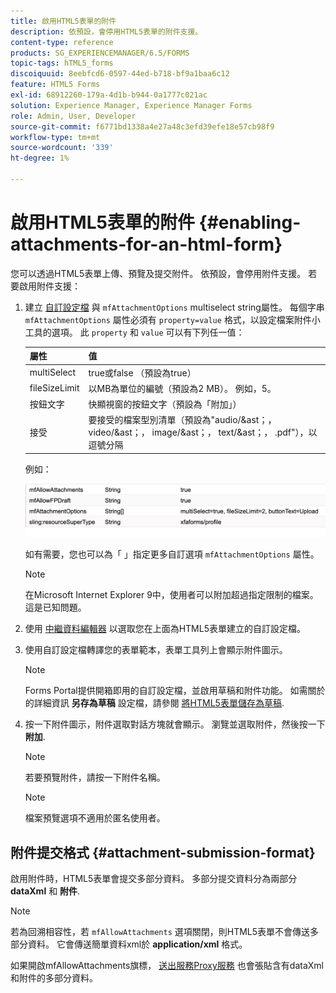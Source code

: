 ```yaml
---
title: 啟用HTML5表單的附件
description: 依預設，會停用HTML5表單的附件支援。
content-type: reference
products: SG_EXPERIENCEMANAGER/6.5/FORMS
topic-tags: hTML5_forms
discoiquuid: 8eebfcd6-0597-44ed-b718-bf9a1baa6c12
feature: HTML5 Forms
exl-id: 68912260-179a-4d1b-b944-0a1777c021ac
solution: Experience Manager, Experience Manager Forms
role: Admin, User, Developer
source-git-commit: f6771bd1338a4e27a48c3efd39efe18e57cb98f9
workflow-type: tm+mt
source-wordcount: '339'
ht-degree: 1%

---
```


# 啟用HTML5表單的附件 {#enabling-attachments-for-an-html-form}

您可以透過HTML5表單上傳、預覽及提交附件。 依預設，會停用附件支援。 若要啟用附件支援：

1. 建立 [自訂設定檔](/help/forms/using/custom-profile.md) 與 `mfAttachmentOptions` multiselect string屬性。 每個字串 `mfAttachmentOptions` 屬性必須有 `property=value` 格式，以設定檔案附件小工具的選項。 此 `property` 和 `value` 可以有下列任一值：

   | 屬性 | 值 |
   |--- |---|
   | multiSelect | true或false （預設為true） |
   | fileSizeLimit | 以MB為單位的編號（預設為2 MB）。 例如，5。 |
   | 按鈕文字 | 快顯視窗的按鈕文字（預設為「附加」） |
   | 接受 | 要接受的檔案型別清單（預設為&quot;audio/&amp;ast；， video/&amp;ast；， image/&amp;ast；， text/&amp;ast；， .pdf&quot;），以逗號分隔 |

   例如：

   ![設定選項](assets/mfAttachmentOptions.png)

   如有需要，您也可以為「 」指定更多自訂選項 `mfAttachmentOptions` 屬性。

   >[!NOTE]
   >
   >在Microsoft Internet Explorer 9中，使用者可以附加超過指定限制的檔案。 這是已知問題。

1. 使用 [中繼資料編輯器](/help/forms/using/manage-form-metadata.md) 以選取您在上面為HTML5表單建立的自訂設定檔。
1. 使用自訂設定檔轉譯您的表單範本，表單工具列上會顯示附件圖示。

   >[!NOTE]
   >
   >Forms Portal提供開箱即用的自訂設定檔，並啟用草稿和附件功能。 如需關於的詳細資訊 **另存為草稿** 設定檔，請參閱 [將HTML5表單儲存為草稿](/help/forms/using/saving-html5-form-draft.md).

1. 按一下附件圖示，附件選取對話方塊就會顯示。 瀏覽並選取附件，然後按一下 **附加**.

   >[!NOTE]
   >
   >若要預覽附件，請按一下附件名稱。

   >[!NOTE]
   >
   >檔案預覽選項不適用於匿名使用者。

## 附件提交格式 {#attachment-submission-format}

啟用附件時，HTML5表單會提交多部分資料。 多部分提交資料分為兩部分 **dataXml** 和 **附件**.

>[!NOTE]
>
>若為回溯相容性，若 `mfAllowAttachments` 選項關閉，則HTML5表單不會傳送多部分資料。 它會傳送簡單資料xml於 **application/xml** 格式。

如果開啟mfAllowAttachments旗標， [送出服務Proxy服務](/help/forms/using/service-proxy.md) 也會張貼含有dataXml和附件的多部分資料。
